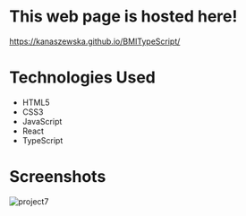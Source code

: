 # This web page is hosted here!
https://kanaszewska.github.io/BMITypeScript/


# Technologies Used
* HTML5
* CSS3
* JavaScript
* React
* TypeScript


# Screenshots

![project7](https://user-images.githubusercontent.com/106904594/201999004-aece89fa-aa79-41a2-add1-c14970c1349e.jpg)
